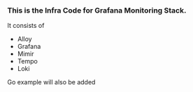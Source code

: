 ### This is the Infra Code for Grafana Monitoring Stack. 
It consists of 
* Alloy
* Grafana
* Mimir
* Tempo
* Loki

Go example will also be added
